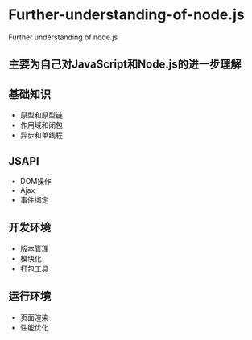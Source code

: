# Further-understanding-of-node.js
Further understanding of node.js

## 主要为自己对JavaScript和Node.js的进一步理解

## 基础知识

 - 原型和原型链
 - 作用域和闭包
 - 异步和单线程

## JSAPI

 - DOM操作
 - Ajax
 - 事件绑定

## 开发环境

 - 版本管理
 - 模块化
 - 打包工具

## 运行环境

 - 页面渲染
 - 性能优化